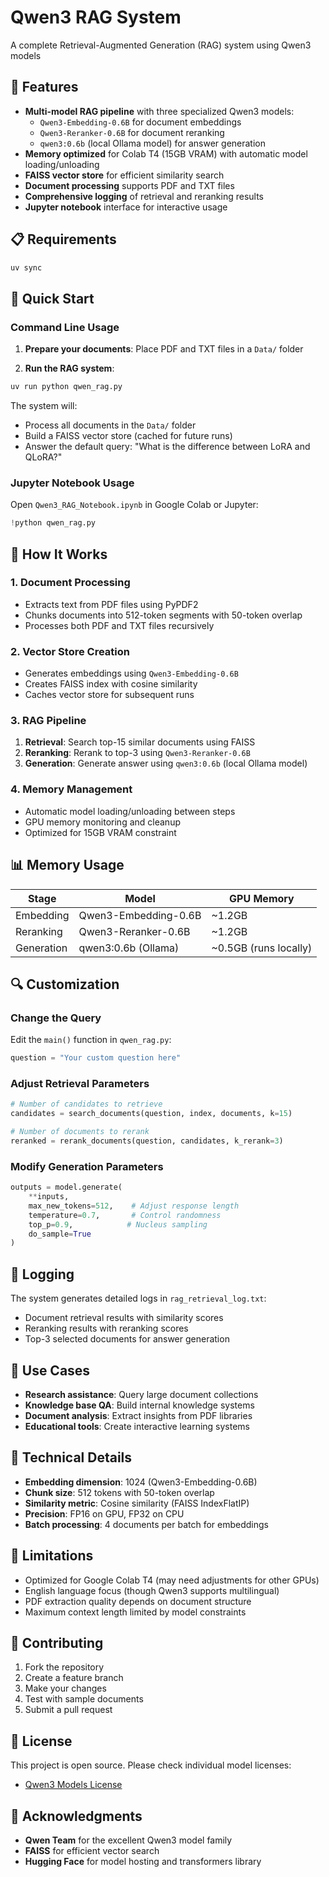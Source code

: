 # Qwen3 RAG System

A complete Retrieval-Augmented Generation (RAG) system using Qwen3 models

## 🚀 Features

- **Multi-model RAG pipeline** with three specialized Qwen3 models:
  - `Qwen3-Embedding-0.6B` for document embeddings
  - `Qwen3-Reranker-0.6B` for document reranking
  - `qwen3:0.6b` (local Ollama model) for answer generation
- **Memory optimized** for Colab T4 (15GB VRAM) with automatic model loading/unloading
- **FAISS vector store** for efficient similarity search
- **Document processing** supports PDF and TXT files
- **Comprehensive logging** of retrieval and reranking results
- **Jupyter notebook** interface for interactive usage

## 📋 Requirements

```bash
uv sync
```

## 🚀 Quick Start

### Command Line Usage

1. **Prepare your documents**: Place PDF and TXT files in a `Data/` folder

2. **Run the RAG system**:
```bash
uv run python qwen_rag.py
```

The system will:
- Process all documents in the `Data/` folder
- Build a FAISS vector store (cached for future runs)
- Answer the default query: "What is the difference between LoRA and QLoRA?"

### Jupyter Notebook Usage

Open `Qwen3_RAG_Notebook.ipynb` in Google Colab or Jupyter:

```python
!python qwen_rag.py
```

## 🔧 How It Works

### 1. Document Processing
- Extracts text from PDF files using PyPDF2
- Chunks documents into 512-token segments with 50-token overlap
- Processes both PDF and TXT files recursively

### 2. Vector Store Creation
- Generates embeddings using `Qwen3-Embedding-0.6B`
- Creates FAISS index with cosine similarity
- Caches vector store for subsequent runs

### 3. RAG Pipeline
1. **Retrieval**: Search top-15 similar documents using FAISS
2. **Reranking**: Rerank to top-3 using `Qwen3-Reranker-0.6B`
3. **Generation**: Generate answer using `qwen3:0.6b` (local Ollama model)

### 4. Memory Management
- Automatic model loading/unloading between steps
- GPU memory monitoring and cleanup
- Optimized for 15GB VRAM constraint

## 📊 Memory Usage

| Stage | Model | GPU Memory |
|-------|-------|------------|
| Embedding | Qwen3-Embedding-0.6B | ~1.2GB |
| Reranking | Qwen3-Reranker-0.6B | ~1.2GB |
| Generation | qwen3:0.6b (Ollama) | ~0.5GB (runs locally) |

## 🔍 Customization

### Change the Query
Edit the `main()` function in `qwen_rag.py`:

```python
question = "Your custom question here"
```

### Adjust Retrieval Parameters
```python
# Number of candidates to retrieve
candidates = search_documents(question, index, documents, k=15)

# Number of documents to rerank
reranked = rerank_documents(question, candidates, k_rerank=3)
```

### Modify Generation Parameters
```python
outputs = model.generate(
    **inputs,
    max_new_tokens=512,    # Adjust response length
    temperature=0.7,       # Control randomness
    top_p=0.9,            # Nucleus sampling
    do_sample=True
)
```

## 📝 Logging

The system generates detailed logs in `rag_retrieval_log.txt`:
- Document retrieval results with similarity scores
- Reranking results with reranking scores
- Top-3 selected documents for answer generation

## 🎯 Use Cases

- **Research assistance**: Query large document collections
- **Knowledge base QA**: Build internal knowledge systems
- **Document analysis**: Extract insights from PDF libraries
- **Educational tools**: Create interactive learning systems

## 🔧 Technical Details

- **Embedding dimension**: 1024 (Qwen3-Embedding-0.6B)
- **Chunk size**: 512 tokens with 50-token overlap
- **Similarity metric**: Cosine similarity (FAISS IndexFlatIP)
- **Precision**: FP16 on GPU, FP32 on CPU
- **Batch processing**: 4 documents per batch for embeddings

## 🚨 Limitations

- Optimized for Google Colab T4 (may need adjustments for other GPUs)
- English language focus (though Qwen3 supports multilingual)
- PDF extraction quality depends on document structure
- Maximum context length limited by model constraints

## 🤝 Contributing

1. Fork the repository
2. Create a feature branch
3. Make your changes
4. Test with sample documents
5. Submit a pull request

## 📄 License

This project is open source. Please check individual model licenses:
- [Qwen3 Models License](https://huggingface.co/Qwen)

## 🙏 Acknowledgments

- **Qwen Team** for the excellent Qwen3 model family
- **FAISS** for efficient vector search
- **Hugging Face** for model hosting and transformers library
